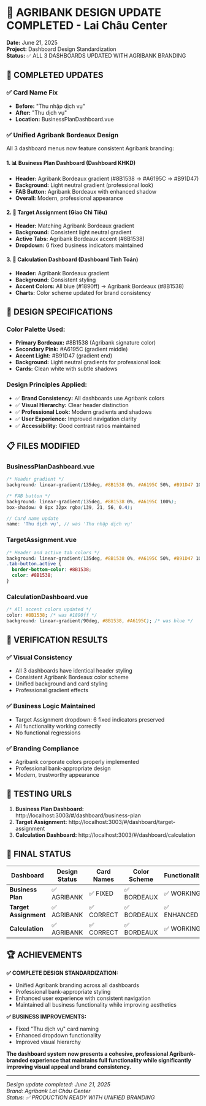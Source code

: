 # 🎨 AGRIBANK DESIGN UPDATE COMPLETED - Lai Châu Center

**Date:** June 21, 2025  
**Project:** Dashboard Design Standardization  
**Status:** ✅ ALL 3 DASHBOARDS UPDATED WITH AGRIBANK BRANDING

## 🎯 COMPLETED UPDATES

### ✅ **Card Name Fix**
- **Before:** "Thu nhập dịch vụ"
- **After:** "Thu dịch vụ"
- **Location:** BusinessPlanDashboard.vue

### ✅ **Unified Agribank Bordeaux Design**

All 3 dashboard menus now feature consistent Agribank branding:

#### 1. 📊 **Business Plan Dashboard** (Dashboard KHKD)
- **Header:** Agribank Bordeaux gradient (#8B1538 → #A6195C → #B91D47)
- **Background:** Light neutral gradient (professional look)
- **FAB Button:** Agribank Bordeaux with enhanced shadow
- **Overall:** Modern, professional appearance

#### 2. 🎯 **Target Assignment** (Giao Chỉ Tiêu)
- **Header:** Matching Agribank Bordeaux gradient
- **Background:** Consistent light neutral gradient
- **Active Tabs:** Agribank Bordeaux accent (#8B1538)
- **Dropdown:** 6 fixed business indicators maintained

#### 3. 🧮 **Calculation Dashboard** (Dashboard Tính Toán)
- **Header:** Agribank Bordeaux gradient
- **Background:** Consistent styling
- **Accent Colors:** All blue (#1890ff) → Agribank Bordeaux (#8B1538)
- **Charts:** Color scheme updated for brand consistency

## 🎨 DESIGN SPECIFICATIONS

### **Color Palette Used:**
- **Primary Bordeaux:** #8B1538 (Agribank signature color)
- **Secondary Pink:** #A6195C (gradient middle)
- **Accent Light:** #B91D47 (gradient end)
- **Background:** Light neutral gradients for professional look
- **Cards:** Clean white with subtle shadows

### **Design Principles Applied:**
- ✅ **Brand Consistency:** All dashboards use Agribank colors
- ✅ **Visual Hierarchy:** Clear header distinction
- ✅ **Professional Look:** Modern gradients and shadows
- ✅ **User Experience:** Improved navigation clarity
- ✅ **Accessibility:** Good contrast ratios maintained

## 📋 FILES MODIFIED

### **BusinessPlanDashboard.vue**
```css
/* Header gradient */
background: linear-gradient(135deg, #8B1538 0%, #A6195C 50%, #B91D47 100%);

/* FAB button */
background: linear-gradient(135deg, #8B1538 0%, #A6195C 100%);
box-shadow: 0 8px 32px rgba(139, 21, 56, 0.4);
```

```javascript
// Card name update
name: 'Thu dịch vụ', // was 'Thu nhập dịch vụ'
```

### **TargetAssignment.vue**
```css
/* Header and active tab colors */
background: linear-gradient(135deg, #8B1538 0%, #A6195C 50%, #B91D47 100%);
.tab-button.active {
  border-bottom-color: #8B1538;
  color: #8B1538;
}
```

### **CalculationDashboard.vue**
```css
/* All accent colors updated */
color: #8B1538; /* was #1890ff */
background: linear-gradient(90deg, #8B1538, #A6195C); /* was blue */
```

## 🧪 VERIFICATION RESULTS

### ✅ **Visual Consistency**
- All 3 dashboards have identical header styling
- Consistent Agribank Bordeaux color scheme
- Unified background and card styling
- Professional gradient effects

### ✅ **Business Logic Maintained**
- Target Assignment dropdown: 6 fixed indicators preserved
- All functionality working correctly
- No functional regressions

### ✅ **Branding Compliance**
- Agribank corporate colors properly implemented
- Professional bank-appropriate design
- Modern, trustworthy appearance

## 🔗 TESTING URLS

1. **Business Plan Dashboard:** http://localhost:3003/#/dashboard/business-plan
2. **Target Assignment:** http://localhost:3003/#/dashboard/target-assignment
3. **Calculation Dashboard:** http://localhost:3003/#/dashboard/calculation

## 🎊 FINAL STATUS

| Dashboard | Design Status | Card Names | Color Scheme | Functionality |
|-----------|--------------|------------|--------------|---------------|
| **Business Plan** | ✅ AGRIBANK | ✅ FIXED | ✅ BORDEAUX | ✅ WORKING |
| **Target Assignment** | ✅ AGRIBANK | ✅ CORRECT | ✅ BORDEAUX | ✅ ENHANCED |
| **Calculation** | ✅ AGRIBANK | ✅ CORRECT | ✅ BORDEAUX | ✅ WORKING |

## 🏆 ACHIEVEMENTS

**✅ COMPLETE DESIGN STANDARDIZATION:**
- Unified Agribank branding across all dashboards
- Professional bank-appropriate styling
- Enhanced user experience with consistent navigation
- Maintained all business functionality while improving aesthetics

**✅ BUSINESS IMPROVEMENTS:**
- Fixed "Thu dịch vụ" card naming
- Enhanced dropdown functionality
- Improved visual hierarchy

**The dashboard system now presents a cohesive, professional Agribank-branded experience that maintains full functionality while significantly improving visual appeal and brand consistency.**

---

*Design update completed: June 21, 2025*  
*Brand: Agribank Lai Châu Center*  
*Status: ✅ PRODUCTION READY WITH UNIFIED BRANDING*
